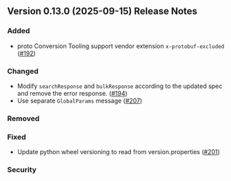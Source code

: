 ## Version 0.13.0 (2025-09-15) Release Notes


### Added
- proto Conversion Tooling support vendor extension `x-protobuf-excluded` ([#192](https://github.com/opensearch-project/opensearch-protobufs/pull/192))

### Changed
- Modify `searchResponse` and `bulkResponse` according to the updated spec and remove the error response. ([#194](https://github.com/opensearch-project/opensearch-protobufs/pull/194))
- Use separate `GlobalParams` message ([#207](https://github.com/opensearch-project/opensearch-protobufs/pull/207))

### Removed

### Fixed
- Update python wheel versioning to read from version.properties ([#201](https://github.com/opensearch-project/opensearch-protobufs/pull/201))

### Security
